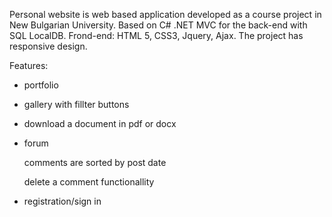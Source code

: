 Personal website is web based application developed as a course project in New Bulgarian University.
Based on C# .NET MVC for the back-end with SQL LocalDB. Frond-end: HTML 5, CSS3, 
Jquery, Ajax. The project has responsive design.

Features:
- portfolio
- gallery with fillter buttons
- download a document in pdf or docx
- forum 

   comments are sorted by post date
  
   delete a comment functionallity
- registration/sign in
